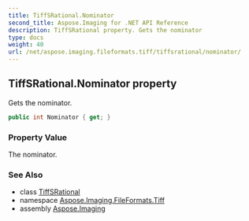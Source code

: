 ```yaml
---
title: TiffSRational.Nominator
second_title: Aspose.Imaging for .NET API Reference
description: TiffSRational property. Gets the nominator
type: docs
weight: 40
url: /net/aspose.imaging.fileformats.tiff/tiffsrational/nominator/
---
```

## TiffSRational.Nominator property

Gets the nominator.

```csharp
public int Nominator { get; }
```

### Property Value

The nominator.

### See Also

* class [TiffSRational](../)
* namespace [Aspose.Imaging.FileFormats.Tiff](../../tiffsrational/)
* assembly [Aspose.Imaging](../../../)


